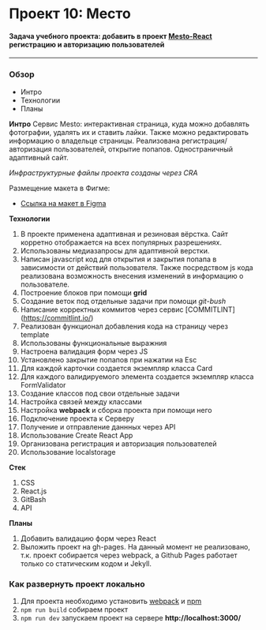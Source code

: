 # Проект 10: Место

#### Задача учебного проекта: добавить в проект [Mesto-React](https://github.com/kseniya7991/mesto-react) регистрацию и авторизацию пользователей
---------

### Обзор
* Интро
* Технологии
* Планы

**Интро**
Сервис Mesto: интерактивная страница, куда можно добавлять фотографии, удалять их и ставить лайки.
Также можно редактировать информацию о владельце страницы.
Реализована регистрация/авторизация пользователей, открытие попапов.
Одностраничный адаптивный сайт.

*Инфраструктурные файлы проекта созданы через CRA*

Размещение макета в Фигме: 
* [Ссылка на макет в Figma](https://www.figma.com/file/2cn9N9jSkmxD84oJik7xL7/JavaScript.-Sprint-4?node-id=0%3A1) 

**Технологии**

1. В проекте применена адаптивная и резиновая вёрстка. 
Сайт корретно отображается на всех популярных разрешениях. 
2. Использованы медиазапросы для адаптивной верстки. 
3. Написан javascript код для открытия и закрытия попапа 
в зависимости от действий пользователя. Также посредством js кода 
реализована возможность внесения изменений в информацию о пользователе.
4. Построение блоков при помощи **grid** 
5. Создание веток под отдельные задачи при помощи *git-bush* 
6. Написание корректных коммитов через сервис [COMMITLINT] (https://commitlint.io/) 
7. Реализован функционал добавления кода на страницу через template
8. Использованы функциональные выражния
9. Настроена валидация форм через JS
10. Установлено закрытие попапов при нажатии на Esc
11. Для каждой карточки создается экземпляр класса Card
12. Для каждого валидируемого элемента создается экземпляр класса FormValidator
13. Создание классов под свои отдельные задачи
14. Настройка связей между классами
15. Настройка **webpack** и сборка проекта при помощи него
16. Подключение проекта к Серверу 
17. Получение и отправление даннных через API
18. Использование Create React App
19. Организована регистрация и авторизация пользователей
20. Использование localstorage

**Стек**
1. CSS
2. React.js
3. GitBash
4. API

**Планы**

1. Добавить валидацию форм через React
2. Выложить проект на gh-pages. На данный момент не реализовано, т.к. проект собирается через webpack, а Github Pages работает только со статическим кодом и Jekyll. 

### Как развернуть проект локально

1. Для проекта необходимо установить [webpack](https://webpack.js.org/guides/installation/) и [npm](https://docs.npmjs.com/cli/v7/commands/npm-install)
2. `npm run build` собираем проект
3. `npm run dev` запускаем проект на сервере **http://localhost:3000/**
